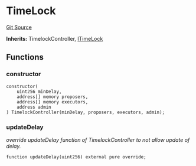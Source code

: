 # TimeLock
[Git Source](https://github.com/ArrakisFinance/arrakis-modular/blob/4485c572ded3a830c181fa38ceaac13efe8eb7f1/src/TimeLock.sol)

**Inherits:**
TimelockController, [ITimeLock](/src/interfaces/ITimeLock.sol/interface.ITimeLock.md)


## Functions
### constructor


```solidity
constructor(
    uint256 minDelay,
    address[] memory proposers,
    address[] memory executors,
    address admin
) TimelockController(minDelay, proposers, executors, admin);
```

### updateDelay

*override updateDelay function of TimelockController to not allow
update of delay.*


```solidity
function updateDelay(uint256) external pure override;
```


